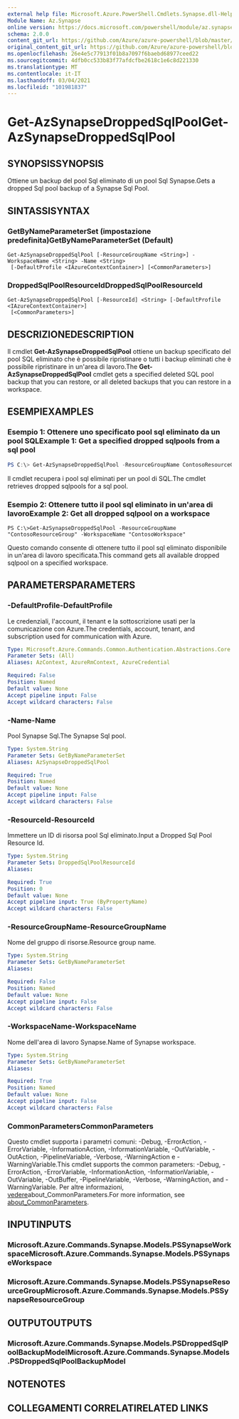 ```yaml
---
external help file: Microsoft.Azure.PowerShell.Cmdlets.Synapse.dll-Help.xml
Module Name: Az.Synapse
online version: https://docs.microsoft.com/powershell/module/az.synapse/get-azsynapsedroppedsqlpool
schema: 2.0.0
content_git_url: https://github.com/Azure/azure-powershell/blob/master/src/Synapse/Synapse/help/Get-AzSynapseDroppedSqlPool.md
original_content_git_url: https://github.com/Azure/azure-powershell/blob/master/src/Synapse/Synapse/help/Get-AzSynapseDroppedSqlPool.md
ms.openlocfilehash: 26e4e5c77913f01b8a7097f6baebd68977ceed22
ms.sourcegitcommit: 4dfb0cc533b83f77afdcfbe2618c1e6c8d221330
ms.translationtype: MT
ms.contentlocale: it-IT
ms.lasthandoff: 03/04/2021
ms.locfileid: "101981837"
---
```

# <span data-ttu-id="8634b-101">Get-AzSynapseDroppedSqlPool</span><span class="sxs-lookup"><span data-stu-id="8634b-101">Get-AzSynapseDroppedSqlPool</span></span>

## <span data-ttu-id="8634b-102">SYNOPSIS</span><span class="sxs-lookup"><span data-stu-id="8634b-102">SYNOPSIS</span></span>
<span data-ttu-id="8634b-103">Ottiene un backup del pool Sql eliminato di un pool Sql Synapse.</span><span class="sxs-lookup"><span data-stu-id="8634b-103">Gets a dropped Sql pool backup of a Synapse Sql Pool.</span></span>

## <span data-ttu-id="8634b-104">SINTASSI</span><span class="sxs-lookup"><span data-stu-id="8634b-104">SYNTAX</span></span>

### <span data-ttu-id="8634b-105">GetByNameParameterSet (impostazione predefinita)</span><span class="sxs-lookup"><span data-stu-id="8634b-105">GetByNameParameterSet (Default)</span></span>
```
Get-AzSynapseDroppedSqlPool [-ResourceGroupName <String>] -WorkspaceName <String> -Name <String>
 [-DefaultProfile <IAzureContextContainer>] [<CommonParameters>]
```

### <span data-ttu-id="8634b-106">DroppedSqlPoolResourceId</span><span class="sxs-lookup"><span data-stu-id="8634b-106">DroppedSqlPoolResourceId</span></span>
```
Get-AzSynapseDroppedSqlPool [-ResourceId] <String> [-DefaultProfile <IAzureContextContainer>]
 [<CommonParameters>]
```

## <span data-ttu-id="8634b-107">DESCRIZIONE</span><span class="sxs-lookup"><span data-stu-id="8634b-107">DESCRIPTION</span></span>
<span data-ttu-id="8634b-108">Il cmdlet **Get-AzSynapseDroppedSqlPool** ottiene un backup specificato del pool SQL eliminato che è possibile ripristinare o tutti i backup eliminati che è possibile ripristinare in un'area di lavoro.</span><span class="sxs-lookup"><span data-stu-id="8634b-108">The **Get-AzSynapseDroppedSqlPool** cmdlet gets a specified deleted SQL pool backup that you can restore, or all deleted backups that you can restore in a workspace.</span></span> 


## <span data-ttu-id="8634b-109">ESEMPI</span><span class="sxs-lookup"><span data-stu-id="8634b-109">EXAMPLES</span></span>

### <span data-ttu-id="8634b-110">Esempio 1: Ottenere uno specificato pool sql eliminato da un pool SQL</span><span class="sxs-lookup"><span data-stu-id="8634b-110">Example 1: Get a specified dropped sqlpools from a sql pool</span></span>
```powershell
PS C:\> Get-AzSynapseDroppedSqlPool -ResourceGroupName ContosoResourceGroup -WorkspaceName ContosoWorkspace -Name "ContosoSqlPool"
```
<span data-ttu-id="8634b-111">Il cmdlet recupera i pool sql eliminati per un pool di SQL.</span><span class="sxs-lookup"><span data-stu-id="8634b-111">The cmdlet retrieves dropped sqlpools for a sql pool.</span></span>

### <span data-ttu-id="8634b-112">Esempio 2: Ottenere tutto il pool sql eliminato in un'area di lavoro</span><span class="sxs-lookup"><span data-stu-id="8634b-112">Example 2: Get all dropped sqlpool on a workspace</span></span>
```
PS C:\>Get-AzSynapseDroppedSqlPool -ResourceGroupName "ContosoResourceGroup" -WorkspaceName "ContosoWorkspace"
```
<span data-ttu-id="8634b-113">Questo comando consente di ottenere tutto il pool sql eliminato disponibile in un'area di lavoro specificata.</span><span class="sxs-lookup"><span data-stu-id="8634b-113">This command gets all available dropped sqlpool on a specified workspace.</span></span>

## <span data-ttu-id="8634b-114">PARAMETERS</span><span class="sxs-lookup"><span data-stu-id="8634b-114">PARAMETERS</span></span>

### <span data-ttu-id="8634b-115">-DefaultProfile</span><span class="sxs-lookup"><span data-stu-id="8634b-115">-DefaultProfile</span></span>
<span data-ttu-id="8634b-116">Le credenziali, l'account, il tenant e la sottoscrizione usati per la comunicazione con Azure.</span><span class="sxs-lookup"><span data-stu-id="8634b-116">The credentials, account, tenant, and subscription used for communication with Azure.</span></span>

```yaml
Type: Microsoft.Azure.Commands.Common.Authentication.Abstractions.Core.IAzureContextContainer
Parameter Sets: (All)
Aliases: AzContext, AzureRmContext, AzureCredential

Required: False
Position: Named
Default value: None
Accept pipeline input: False
Accept wildcard characters: False
```

### <span data-ttu-id="8634b-117">-Name</span><span class="sxs-lookup"><span data-stu-id="8634b-117">-Name</span></span>
<span data-ttu-id="8634b-118">Pool Synapse Sql.</span><span class="sxs-lookup"><span data-stu-id="8634b-118">The Synapse Sql pool.</span></span>

```yaml
Type: System.String
Parameter Sets: GetByNameParameterSet
Aliases: AzSynapseDroppedSqlPool

Required: True
Position: Named
Default value: None
Accept pipeline input: False
Accept wildcard characters: False
```

### <span data-ttu-id="8634b-119">-ResourceId</span><span class="sxs-lookup"><span data-stu-id="8634b-119">-ResourceId</span></span>
<span data-ttu-id="8634b-120">Immettere un ID di risorsa pool Sql eliminato.</span><span class="sxs-lookup"><span data-stu-id="8634b-120">Input a Dropped Sql Pool Resource Id.</span></span>

```yaml
Type: System.String
Parameter Sets: DroppedSqlPoolResourceId
Aliases:

Required: True
Position: 0
Default value: None
Accept pipeline input: True (ByPropertyName)
Accept wildcard characters: False
```

### <span data-ttu-id="8634b-121">-ResourceGroupName</span><span class="sxs-lookup"><span data-stu-id="8634b-121">-ResourceGroupName</span></span>
<span data-ttu-id="8634b-122">Nome del gruppo di risorse.</span><span class="sxs-lookup"><span data-stu-id="8634b-122">Resource group name.</span></span>

```yaml
Type: System.String
Parameter Sets: GetByNameParameterSet
Aliases:

Required: False
Position: Named
Default value: None
Accept pipeline input: False
Accept wildcard characters: False
```

### <span data-ttu-id="8634b-123">-WorkspaceName</span><span class="sxs-lookup"><span data-stu-id="8634b-123">-WorkspaceName</span></span>
<span data-ttu-id="8634b-124">Nome dell'area di lavoro Synapse.</span><span class="sxs-lookup"><span data-stu-id="8634b-124">Name of Synapse workspace.</span></span>

```yaml
Type: System.String
Parameter Sets: GetByNameParameterSet
Aliases:

Required: True
Position: Named
Default value: None
Accept pipeline input: False
Accept wildcard characters: False
```

### <span data-ttu-id="8634b-125">CommonParameters</span><span class="sxs-lookup"><span data-stu-id="8634b-125">CommonParameters</span></span>
<span data-ttu-id="8634b-126">Questo cmdlet supporta i parametri comuni: -Debug, -ErrorAction, -ErrorVariable, -InformationAction, -InformationVariable, -OutVariable, -OutAction, -PipelineVariable, -Verbose, -WarningAction e -WarningVariable.</span><span class="sxs-lookup"><span data-stu-id="8634b-126">This cmdlet supports the common parameters: -Debug, -ErrorAction, -ErrorVariable, -InformationAction, -InformationVariable, -OutVariable, -OutBuffer, -PipelineVariable, -Verbose, -WarningAction, and -WarningVariable.</span></span> <span data-ttu-id="8634b-127">Per altre informazioni, [vedere](http://go.microsoft.com/fwlink/?LinkID=113216)about_CommonParameters.</span><span class="sxs-lookup"><span data-stu-id="8634b-127">For more information, see [about_CommonParameters](http://go.microsoft.com/fwlink/?LinkID=113216).</span></span>

## <span data-ttu-id="8634b-128">INPUT</span><span class="sxs-lookup"><span data-stu-id="8634b-128">INPUTS</span></span>

### <span data-ttu-id="8634b-129">Microsoft.Azure.Commands.Synapse.Models.PSSynapseWorkspace</span><span class="sxs-lookup"><span data-stu-id="8634b-129">Microsoft.Azure.Commands.Synapse.Models.PSSynapseWorkspace</span></span>

### <span data-ttu-id="8634b-130">Microsoft.Azure.Commands.Synapse.Models.PSSynapseResourceGroup</span><span class="sxs-lookup"><span data-stu-id="8634b-130">Microsoft.Azure.Commands.Synapse.Models.PSSynapseResourceGroup</span></span>

## <span data-ttu-id="8634b-131">OUTPUT</span><span class="sxs-lookup"><span data-stu-id="8634b-131">OUTPUTS</span></span>

### <span data-ttu-id="8634b-132">Microsoft.Azure.Commands.Synapse.Models.PSDroppedSqlPoolBackupModel</span><span class="sxs-lookup"><span data-stu-id="8634b-132">Microsoft.Azure.Commands.Synapse.Models.PSDroppedSqlPoolBackupModel</span></span>

## <span data-ttu-id="8634b-133">NOTE</span><span class="sxs-lookup"><span data-stu-id="8634b-133">NOTES</span></span>

## <span data-ttu-id="8634b-134">COLLEGAMENTI CORRELATI</span><span class="sxs-lookup"><span data-stu-id="8634b-134">RELATED LINKS</span></span>
